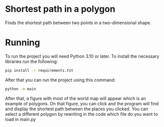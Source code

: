 # Shortest path in a polygon

Finds the shortest path between two points in a two-dimensional shape.

# Running

To run the project you will need Python 3.10 or later.
To install the necessary libraries run the following:

```bash
pip install -r requirements.txt
```

After that you can run the project using this command:

```bash
python -m main
```

After that, a figure with most of the world map will appear which is an example 
of polygons.
On that figure, you can click and the program will find and display the shortest
path between the places you clicked.
You can select a different polygon by rewriting in the code which file do you want to load in main.py
